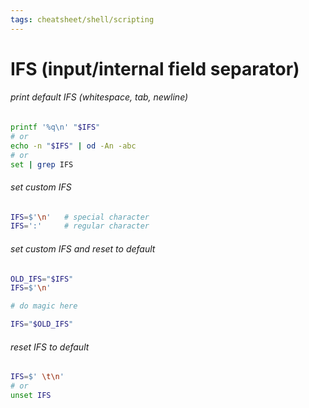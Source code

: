 ```yaml
---
tags: cheatsheet/shell/scripting
---
```


# IFS (input/internal field separator)

###### print default IFS (whitespace, tab, newline)
```bash
printf '%q\n' "$IFS"
# or
echo -n "$IFS" | od -An -abc
# or
set | grep IFS
```

###### set custom IFS
```bash
IFS=$'\n'   # special character
IFS=':'     # regular character
```

###### set custom IFS and reset to default
```bash
OLD_IFS="$IFS"
IFS=$'\n'

# do magic here

IFS="$OLD_IFS"
```

###### reset IFS to default
```bash
IFS=$' \t\n'
# or
unset IFS
```








